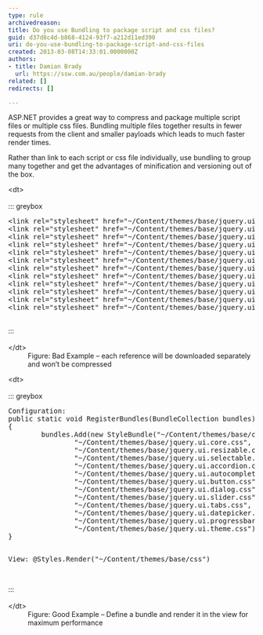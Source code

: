 ```yaml
---
type: rule
archivedreason: 
title: Do you use Bundling to package script and css files?
guid: d37d8c4d-b868-4124-93f7-a212d11ed390
uri: do-you-use-bundling-to-package-script-and-css-files
created: 2013-03-08T14:33:01.0000000Z
authors:
- title: Damian Brady
  url: https://ssw.com.au/people/damian-brady
related: []
redirects: []

---
```


ASP.NET provides a great way to compress and package multiple script files or multiple css files.  Bundling multiple files together results in fewer requests from the client and smaller payloads which leads to much faster render times.

<!--endintro-->

Rather than link to each script or css file individually, use bundling to group many together and get the advantages of minification and versioning out of the box.
<dl class="badImage">&lt;dt&gt;<br><br>::: greybox<br><pre>&lt;link rel=&quot;stylesheet&quot; href=&quot;~/Content/themes/base/jquery.ui.core.css&quot; /&gt;
&lt;link rel=&quot;stylesheet&quot; href=&quot;~/Content/themes/base/jquery.ui.resizable.css&quot; /&gt;
&lt;link rel=&quot;stylesheet&quot; href=&quot;~/Content/themes/base/jquery.ui.selectable.css&quot; /&gt;
&lt;link rel=&quot;stylesheet&quot; href=&quot;~/Content/themes/base/jquery.ui.accordion.css&quot; /&gt;
&lt;link rel=&quot;stylesheet&quot; href=&quot;~/Content/themes/base/jquery.ui.autocomplete.css&quot; /&gt;
&lt;link rel=&quot;stylesheet&quot; href=&quot;~/Content/themes/base/jquery.ui.button.css&quot; /&gt;
&lt;link rel=&quot;stylesheet&quot; href=&quot;~/Content/themes/base/jquery.ui.dialog.css&quot; /&gt;
&lt;link rel=&quot;stylesheet&quot; href=&quot;~/Content/themes/base/jquery.ui.slider.css&quot; /&gt;
&lt;link rel=&quot;stylesheet&quot; href=&quot;~/Content/themes/base/jquery.ui.tabs.css&quot; /&gt;
&lt;link rel=&quot;stylesheet&quot; href=&quot;~/Content/themes/base/jquery.ui.datepicker.css&quot; /&gt;
&lt;link rel=&quot;stylesheet&quot; href=&quot;~/Content/themes/base/jquery.ui.progressbar.css&quot; /&gt;
&lt;link rel=&quot;stylesheet&quot; href=&quot;~/Content/themes/base/jquery.ui.theme.css&quot; /&gt;
</pre><br>:::<br><br>&lt;/dt&gt;<dd>Figure&#58; Bad Example – each reference will be downloaded separately and won’t be compressed</dd></dl><dl class="goodImage">&lt;dt&gt;<br><br>::: greybox<br><pre>Configuration&#58;
public static void RegisterBundles(BundleCollection bundles)
&#123;
        bundles.Add(new StyleBundle(&quot;~/Content/themes/base/css&quot;).Include(
                &quot;~/Content/themes/base/jquery.ui.core.css&quot;,
                &quot;~/Content/themes/base/jquery.ui.resizable.css&quot;,
                &quot;~/Content/themes/base/jquery.ui.selectable.css&quot;,
                &quot;~/Content/themes/base/jquery.ui.accordion.css&quot;,
                &quot;~/Content/themes/base/jquery.ui.autocomplete.css&quot;,
                &quot;~/Content/themes/base/jquery.ui.button.css&quot;,
                &quot;~/Content/themes/base/jquery.ui.dialog.css&quot;,
                &quot;~/Content/themes/base/jquery.ui.slider.css&quot;,
                &quot;~/Content/themes/base/jquery.ui.tabs.css&quot;,
                &quot;~/Content/themes/base/jquery.ui.datepicker.css&quot;,
                &quot;~/Content/themes/base/jquery.ui.progressbar.css&quot;,
                &quot;~/Content/themes/base/jquery.ui.theme.css&quot;));
&#125;

View&#58;
@Styles.Render(&quot;~/Content/themes/base/css&quot;)
</pre><br>:::<br><br>&lt;/dt&gt;<dd>Figure&#58; Good Example – Define a bundle and render it in the view for maximum performance</dd></dl>
